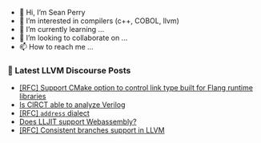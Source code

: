 - 👋 Hi, I’m Sean Perry
- 👀 I’m interested in compilers (c++, COBOL, llvm)
- 🌱 I’m currently learning ...
- 💞️ I’m looking to collaborate on ...
- 📫 How to reach me ...

<!---
s66perry/s66perry is a ✨ special ✨ repository because its `README.md` (this file) appears on your GitHub profile.
You can click the Preview link to take a look at your changes.
--->
### 📕 Latest LLVM Discourse Posts

<!-- DISCOURSE-LLVM:START -->
- [[RFC] Support CMake option to control link type built for Flang runtime libraries](https://discourse.llvm.org/t/rfc-support-cmake-option-to-control-link-type-built-for-flang-runtime-libraries/71602?page=2#post_31)
- [Is CIRCT able to analyze Verilog](https://discourse.llvm.org/t/is-circt-able-to-analyze-verilog/66281?page=2#post_30)
- [[RFC] `address` dialect](https://discourse.llvm.org/t/rfc-address-dialect/74937#post_10)
- [Does LLJIT support Webassembly?](https://discourse.llvm.org/t/does-lljit-support-webassembly/74864#post_3)
- [[RFC] Consistent branches support in LLVM](https://discourse.llvm.org/t/rfc-consistent-branches-support-in-llvm/74889#post_6)
<!-- DISCOURSE-LLVM:END -->
